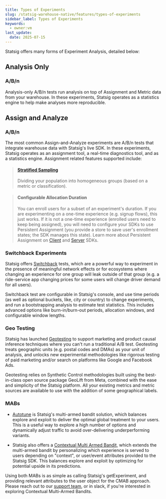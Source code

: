 ```yaml
---
title: Types of Experiments
slug: /statsig-warehouse-native/features/types-of-experiments
sidebar_label: Types of Experiments
keywords:
  - owner:vm
last_update:
  date: 2025-07-15
---
```


Statsig offers many forms of Experiment Analysis, detailed below:

## Analysis Only

### A/B/n

Analysis-only A/B/n tests run analysis on top of Assignment and Metric data from your warehouse. In these experiments, Statsig operates as a statistics engine to help make analyses more reproducible.

## Assign and Analyze

### A/B/n

The most common Assign-and-Analyze experiments are A/B/n tests that integrate warehouse data with Statsig's live SDK. In these experiments, Statsig operates as an assignment tool, a real-time diagnostics tool, and as a statistics engine. Assignment related features supported include:

> #### [Stratified Sampling](/experiments-plus/stratified-sampling)
> Dividing your population into homogeneous groups (based on a metric or classification).

> #### Configurable Allocation Duration
> You can enroll users for a subset of an experiment's duration. If you are experimenting on a one-time experience (e.g. signup flows), this just works. If it is not a one-time experience (enrolled users need to keep being assigned), you will need to configure your SDKs to use Persistent Assignment (you provide a store to save user's enrollment states; the SDK manages this state). Learn more about Persistent Assignment on  [Client](/client/concepts/persistent_assignment) and [Server](/server/concepts/persistent_assignment) SDKs.

### Switchback Experiments

Statsig offers [Switchback](/experiments-plus/switchback-tests) tests, which are a powerful way to experiment in the presence of meaningful network effects or for ecosystems where changing an experience for one group will leak outside of that group (e.g. a ride-service app changing prices for some users will change driver demand for all users).

Switchback test are configurable in Statsig's console, and use time periods (as well as optional buckets, like, city or country) to change experiments, and run a bootstrapping analysis to estimate test statistics. This includes advanced options like burn-in/burn-out periods, allocation windows, and configurable window lengths.

### Geo Testing

Statsig has launched [Geotesting](/experiments-plus/geotests) to support marketing and product causal inference techniques where you can't run a traditional A/B test. Geotesting treats geographic units (e.g. postal codes and DMAs) as your unit of analysis, and unlocks new experimental methodologies like rigorous testing of paid marketing and/or search on platforms like Google and Facebook Ads.

Geotesting relies on Synthetic Control methodologies built using the best-in-class open source package GeoLift from Meta, combined with the ease and simplicity of the Statsig platform. All your existing metrics and metric sources are available to use with the addition of some geographical labels.

### MABs

- [Autotune](/statsig-warehouse-native/features/autotune) is Statsig's multi-armed bandit solution, which balances explore and exploit to deliver the optimal global treatment to your users. This is a useful way to explore a high number of options and dynamically adjust traffic to avoid over-delivering underperforming variants.

- Statsig also offers a [Contextual Multi Armed Bandit](/autotune/contextual/introduction), which extends the multi-armed bandit by personalizing which experience is served to users depending on "context", or user/event attributes provided to the Statsig SDK. This balances explore and exploit by optimizing for potential upside in its predictions.

Using both MABs is as simple as calling Statsig's getExperiment, and providing relevant attributes to the user object for the CMAB approach. Please reach out to our [support team](mailto:support@statsig.com), or in slack, if you're interested in exploring Contextual Multi-Armed Bandits.
